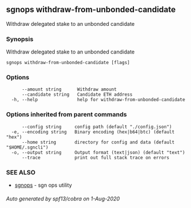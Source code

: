 ## sgnops withdraw-from-unbonded-candidate

Withdraw delegated stake to an unbonded candidate

### Synopsis

Withdraw delegated stake to an unbonded candidate

```
sgnops withdraw-from-unbonded-candidate [flags]
```

### Options

```
      --amount string      Withdraw amount
      --candidate string   Candidate ETH address
  -h, --help               help for withdraw-from-unbonded-candidate
```

### Options inherited from parent commands

```
      --config string     config path (default "./config.json")
  -e, --encoding string   Binary encoding (hex|b64|btc) (default "hex")
      --home string       directory for config and data (default "$HOME/.sgncli")
  -o, --output string     Output format (text|json) (default "text")
      --trace             print out full stack trace on errors
```

### SEE ALSO

* [sgnops](sgnops.md)	 - sgn ops utility

###### Auto generated by spf13/cobra on 1-Aug-2020
